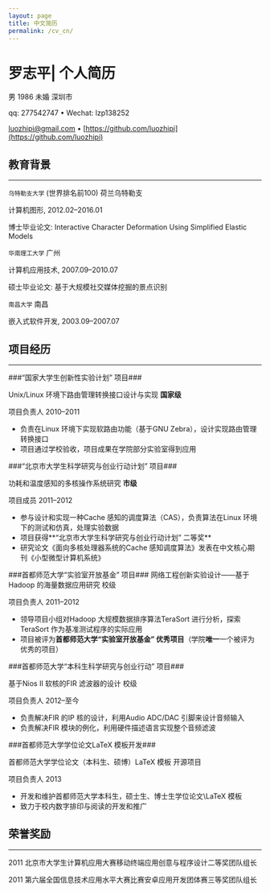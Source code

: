 ```yaml
---
layout: page
title: 中文简历
permalink: /cv_cn/
---
```

# 罗志平| 个人简历 #

男 1986 未婚 深圳市

qq: 277542747 • Wechat: lzp138252 

[luozhipi@gmail.com](mailto:luozhipi@gmail.com) • [https://github.com/luozhipi](https://github.com/luozhipi)

## 教育背景 ##

----------
`乌特勒支大学` (世界排名前100)         										荷兰乌特勒支

计算机图形,  						2012.02–2016.01

博士毕业论文: Interactive Character Deformation Using Simplified Elastic Models

`华南理工大学`           										广州

计算机应用技术,  						2007.09–2010.07

硕士毕业论文: 基于大规模社交媒体挖掘的景点识别

`南昌大学`           										南昌

嵌入式软件开发,  						2003.09–2007.07

## 项目经历 ##

----------
###“国家大学生创新性实验计划” 项目###

Unix/Linux 环境下路由管理转换接口设计与实现           **国家级**

项目负责人									  2010–2011

- 负责在Linux 环境下实现软路由功能（基于GNU Zebra），设计实现路由管理转换接口
- 项目通过学校验收，项目成果在学院部分实验室得到应用

###“北京市大学生科学研究与创业行动计划” 项目###

功耗和温度感知的多核操作系统研究 					  **市级**

项目成员										2011–2012

- 参与设计和实现一种Cache 感知的调度算法（CAS），负责算法在Linux 环境下的测试和仿真，处理实验数据
- 项目获得**“北京市大学生科学研究与创业行动计划” 二等奖**
- 研究论文《面向多核处理器系统的Cache 感知调度算法》发表在中文核心期刊《小型微型计算机系统》

###首都师范大学“实验室开放基金” 项目###
网络工程创新实验设计——基于Hadoop 的海量数据应用研究 	校级

项目负责人									2011–2012

- 领导项目小组对Hadoop 大规模数据排序算法TeraSort 进行分析，探索TeraSort 作为基准测试程序的实际应用
- 项目被评为**首都师范大学“实验室开放基金” 优秀项目**（学院**唯一**一个被评为优秀的项目）

###首都师范大学“本科生科学研究与创业行动” 项目###

基于Nios II 软核的FIR 滤波器的设计					校级

项目负责人									2012–至今

- 负责解决FIR 的IP 核的设计，利用Audio ADC/DAC 引脚来设计音频输入
- 负责解决FIR 模块的例化，利用硬件描述语言实现整个音频滤波

###首都师范大学学位论文LaTeX 模板开发###
 
首都师范大学学位论文（本科生、硕博）LaTeX 模板         开源项目

项目负责人                                          2013

- 开发和维护首都师范大学本科生，硕士生、博士生学位论文\LaTeX 模板
- 致力于校内数字排印与阅读的开发和推广

## 荣誉奖励 ##

----------
2011 北京市大学生计算机应用大赛移动终端应用创意与程序设计二等奖团队组长

2011 第六届全国信息技术应用水平大赛比赛安卓应用开发团体赛三等奖团队组长

